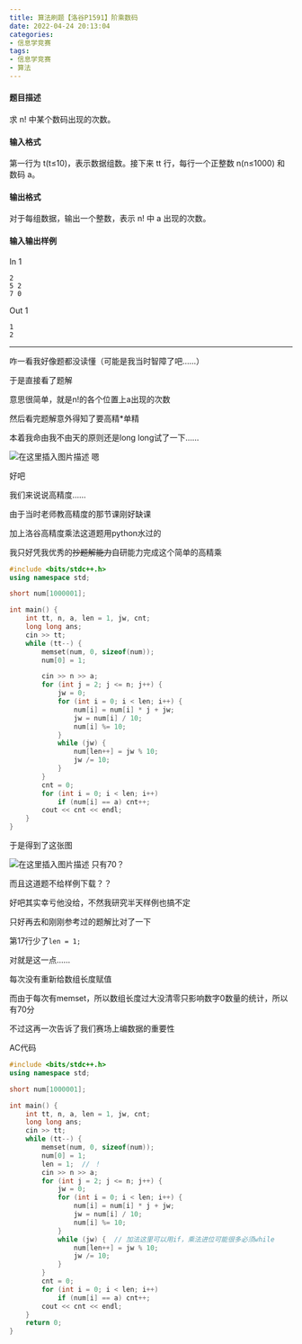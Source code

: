 ```yaml
---
title: 算法刷题【洛谷P1591】阶乘数码
date: 2022-04-24 20:13:04
categories:
- 信息学竞赛
tags:
- 信息学竞赛
- 算法
---
```


#### 题目描述
求 n! 中某个数码出现的次数。

#### 输入格式
第一行为 t(t≤10)，表示数据组数。接下来 tt 行，每行一个正整数 n(n≤1000) 和数码 a。

#### 输出格式
对于每组数据，输出一个整数，表示 n! 中 a 出现的次数。

#### 输入输出样例
In 1
```
2
5 2
7 0
```

Out 1
```
1
2
```

---

咋一看我好像题都没读懂（可能是我当时智障了吧……）

于是直接看了题解

意思很简单，就是n!的各个位置上a出现的次数

然后看完题解意外得知了要高精*单精

本着我命由我不由天的原则还是long long试了一下……

![在这里插入图片描述](https://cdn.yixiangzhilv.com/images/a27a49cbf5b0e5c2a0fbe42cfcbb8e40.png)
嗯

好吧

我们来说说高精度……

由于当时老师教高精度的那节课刚好缺课

加上洛谷高精度乘法这道题用python水过的

我只好凭我优秀的~~抄题解能力~~自研能力完成这个简单的高精乘

```cpp
#include <bits/stdc++.h>
using namespace std;

short num[1000001];

int main() {
    int tt, n, a, len = 1, jw, cnt;
    long long ans;
    cin >> tt;
    while (tt--) {
        memset(num, 0, sizeof(num));
        num[0] = 1;

        cin >> n >> a;
        for (int j = 2; j <= n; j++) {
            jw = 0;
            for (int i = 0; i < len; i++) {
                num[i] = num[i] * j + jw;
                jw = num[i] / 10;
                num[i] %= 10;
            }
            while (jw) {
                num[len++] = jw % 10;
                jw /= 10;
            }
        }
        cnt = 0;
        for (int i = 0; i < len; i++)
            if (num[i] == a) cnt++;
        cout << cnt << endl;
    }
}
```

于是得到了这张图

![在这里插入图片描述](https://cdn.yixiangzhilv.com/images/3f6136e4e141ab75a094673378768fa6.png)
只有70？

而且这道题不给样例下载？？

好吧其实幸亏他没给，不然我研究半天样例也搞不定

只好再去和刚刚参考过的题解比对了一下

第17行少了`len = 1;`

对就是这一点……

每次没有重新给数组长度赋值

而由于每次有memset，所以数组长度过大没清零只影响数字0数量的统计，所以有70分

不过这再一次告诉了我们赛场上编数据的重要性

AC代码

```cpp
#include <bits/stdc++.h>
using namespace std;

short num[1000001];

int main() {
    int tt, n, a, len = 1, jw, cnt;
    long long ans;
    cin >> tt;
    while (tt--) {
        memset(num, 0, sizeof(num));
        num[0] = 1;
        len = 1;  // ！
        cin >> n >> a;
        for (int j = 2; j <= n; j++) {
            jw = 0;
            for (int i = 0; i < len; i++) {
                num[i] = num[i] * j + jw;
                jw = num[i] / 10;
                num[i] %= 10;
            }
            while (jw) {  // 加法这里可以用if，乘法进位可能很多必须while
                num[len++] = jw % 10;
                jw /= 10;
            }
        }
        cnt = 0;
        for (int i = 0; i < len; i++)
            if (num[i] == a) cnt++;
        cout << cnt << endl;
    }
    return 0;
}
```
